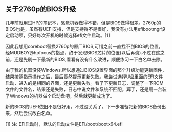 ## 关于2760p的BIOS升级
几年前就用过HP的笔记本，感觉机器做得不错，但是BIOS做得很差。2760p的BIOS也是，虽然有UEFI支持，但是支持得不是很好，我没有办法用efibootmgr设定启动项，只好每次开机的时候选择efi文件启动。[1]

因此我想用coreboot替换2760p的原厂BIOS,可惜之前一直找不到BIOS的位置，经MUDBOY@hpfocus的指点，终于发现BIOS芯片的位置(以后再谈).不过在这之前，还是先刷一下最新的BIOS,看看有没有什么改进，顺便练习一下白名单去除。

由于我的机器没装Windows,所以想通过BIOS设置界面的那个升级功能更新固件，结果按照指示操作之后，最后竟然提示更新失败。我尝试选择U盘里面的EFI文件启动，进入的是相同的界面，还是更新失败。看了下更新日志，调整了一下ROM文件的文件名，结果还是失败，日志中说文件和系统不匹配。算了，还是用一台装了Windows的机器做个启动盘吧，然后就更新成功了。

新的BIOS的UEFI依旧不是很好用，不过没关系了。下一步准备把新的BIOS备份出来，然后尝试改白名单。

[1] 注: EFI启动时，默认的启动文件是EFI/boot/bootx64.efi

